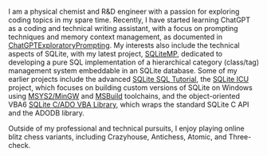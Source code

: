 I am a physical chemist and R&D engineer with a passion for exploring coding topics in my spare time. Recently, I have started learning ChatGPT as a coding and technical writing assistant, with a focus on prompting techniques and memory context management, as documented in [ChatGPTExploratoryPrompting][]. My interests also include the technical aspects of SQLite, with my latest project, [SQLiteMP][], dedicated to developing a pure SQL implementation of a hierarchical category (class/tag) management system embeddable in an SQLite database. Some of my earlier projects include the advanced [SQLite SQL Tutorial][], the [SQLite ICU][] project, which focuses on building custom versions of SQLite on Windows using [MSYS2/MinGW][MSYS2] and [MSBuild][] toolchains, and the object-oriented VBA6 [SQLite C/ADO VBA Library][SQLiteC for VBA], which wraps the standard SQLite C API and the ADODB library.

Outside of my professional and technical pursuits, I enjoy playing online blitz chess variants, including Crazyhouse, Antichess, Atomic, and Three-check.

<!-- References -->

[PChemGuy GitHub Pages]: https://pchemguy.github.io
[ChatGPTExploratoryPrompting]: https://github.com/pchemguy/ChatGPTExploratoryPrompting/
[SQLiteMP]: https://github.com/pchemguy/SQLiteMP/blob/main/README.md
[SQLite SQL Tutorial]: https://pchemguy.github.io/SQLite-SQL-Tutorial/
[SQLite ICU]: https://pchemguy.github.io/SQLite-ICU-MinGW/
[MSYS2]: https://msys2.org
[MSBuild]: https://learn.microsoft.com/visualstudio/msbuild/
[SQLiteC for VBA]: https://pchemguy.github.io/SQLiteC-for-VBA/